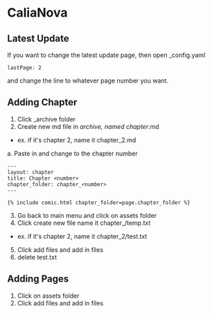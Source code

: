 # CaliaNova
## Latest Update
If you want to change the latest update page, then open _config.yaml

```
lastPage: 2
```


and change the line to whatever page number you want.

## Adding Chapter
1. Click _archive folder
2. Create new md file in _archive, named chapter_<number>.md
- ex. if it's chapter 2, name it chapter_2.md

a. Paste in and change <number> to the chapter number 
```
---
layout: chapter
title: Chapter <number>
chapter_folder: chapter_<number>
---

{% include comic.html chapter_folder=page.chapter_folder %}
```

3. Go back to main menu and click on assets folder
4. Click create new file name it chapter_<number>/temp.txt
- ex. if it's chapter 2, name it chapter_2/test.txt
5. Click add files and add in files
6. delete test.txt


## Adding Pages
1. Click on assets folder
2. Click add files and add in files
